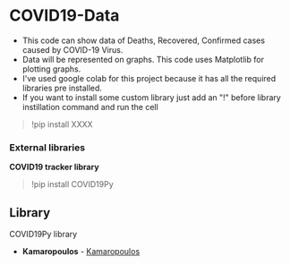 # COVID19-Data
* This code can show data of Deaths, Recovered, Confirmed cases caused by COVID-19 Virus.
* Data will be represented on graphs. This code uses Matplotlib for plotting graphs.
* I've used google colab for this project because it has all the required libraries pre installed.
* If you want to install some custom library just add an "!" before library instillation command and run the cell
> !pip install XXXX

### External libraries

**COVID19 tracker library**
> !pip install COVID19Py

## Library
COVID19Py library 
* **Kamaropoulos** - [Kamaropoulos](https://github.com/Kamaropoulos/COVID19Py)
